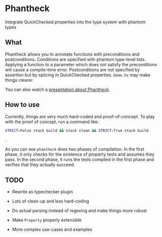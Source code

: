 Phantheck
=========

Integrate QuickChecked properties into the type system with phantom types

What
----

Phantheck allows you to annotate functions with preconditions and postconditions. Conditions are specified with phantom type-level lists. Applying a function to a parameter which does not satisfy the preconditions will cause a compile-time error. Postconditions are not specified by assertion but by splicing in QuickChecked properties. `Demo.hs` may make things clearer.

You can also watch a [presentation about Phantheck](http://begriffs.com/posts/2015-12-06-quickcheck-for-types.html).

How to use
----------

Currently, things are very much hard-coded and proof-of-concept. To play with the proof of concept, run a command like:

```sh
STRICT=False stack build && stack clean && STRICT=True stack build
```

.

As you can see `phantheck` does two phases of compilation. In the first phase, it only checks for the existence of property tests and assumes they pass. In the second phase, it runs the tests compiled in the first phase and verifies that they actually succeed.

TODO
----
- Rewrite as typechecker plugin

- Lots of clean-up and less hard-coding

- Do actual parsing instead of regexing and make things more robust

- Make `Property` properly extensible

- More complex use-cases and examples

